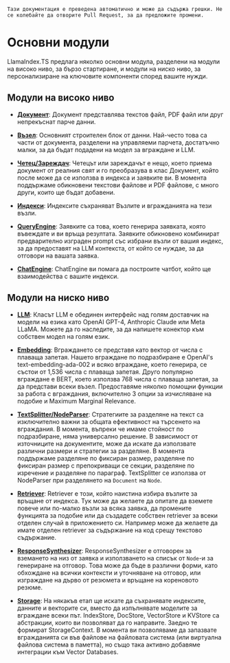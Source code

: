 `Тази документация е преведена автоматично и може да съдържа грешки. Не се колебайте да отворите Pull Request, за да предложите промени.`

# Основни модули

LlamaIndex.TS предлага няколко основни модула, разделени на модули на високо ниво, за бързо стартиране, и модули на ниско ниво, за персонализиране на ключовите компоненти според вашите нужди.

## Модули на високо ниво

- [**Документ**](./high_level/documents_and_nodes.md): Документ представлява текстов файл, PDF файл или друг непрекъснат парче данни.

- [**Възел**](./high_level/documents_and_nodes.md): Основният строителен блок от данни. Най-често това са части от документа, разделени на управляеми парчета, достатъчно малки, за да бъдат подадени на модел за вграждане и LLM.

- [**Четец/Зареждач**](./high_level/data_loader.md): Четецът или зареждачът е нещо, което приема документ от реалния свят и го преобразува в клас Документ, който после може да се използва в индекса и заявките ви. В момента поддържаме обикновени текстови файлове и PDF файлове, с много други, които ще бъдат добавени.

- [**Индекси**](./high_level/data_index.md): Индексите съхраняват Възлите и вгражданията на тези възли.

- [**QueryEngine**](./high_level/query_engine.md): Заявките са това, което генерира заявката, която въвеждате и ви връща резултата. Заявките обикновено комбинират предварително изграден prompt със избрани възли от вашия индекс, за да предоставят на LLM контекста, от който се нуждае, за да отговори на вашата заявка.

- [**ChatEngine**](./high_level/chat_engine.md): ChatEngine ви помага да построите чатбот, който ще взаимодейства с вашите индекси.

## Модули на ниско ниво

- [**LLM**](./low_level/llm.md): Класът LLM е обединен интерфейс над голям доставчик на модели на езика като OpenAI GPT-4, Anthropic Claude или Meta LLaMA. Можете да го наследите, за да напишете конектор към собствен модел на голям език.

- [**Embedding**](./low_level/embedding.md): Вграждането се представя като вектор от числа с плаваща запетая. Нашето вграждане по подразбиране е OpenAI's text-embedding-ada-002 и всяко вграждане, което генерира, се състои от 1,536 числа с плаваща запетая. Друго популярно вграждане е BERT, което използва 768 числа с плаваща запетая, за да представи всеки възел. Предоставяме няколко помощни функции за работа с вграждания, включително 3 опции за изчисляване на подобие и Maximum Marginal Relevance.

- [**TextSplitter/NodeParser**](./low_level/node_parser.md): Стратегиите за разделяне на текст са изключително важни за общата ефективност на търсенето на вграждания. В момента, въпреки че имаме стойност по подразбиране, няма универсално решение. В зависимост от източниците на документите, може да искате да използвате различни размери и стратегии за разделяне. В момента поддържаме разделяне по фиксиран размер, разделяне по фиксиран размер с препокриващи се секции, разделяне по изречение и разделяне по параграф. TextSplitter се използва от NodeParser при разделянето на `Document` на `Node`.

- [**Retriever**](./low_level/retriever.md): Retriever е този, който наистина избира възлите за връщане от индекса. Тук може да желаете да опитате да вземете повече или по-малко възли за всяка заявка, да промените функцията за подобие или да създадете собствен retriever за всеки отделен случай в приложението си. Например може да желаете да имате отделен retriever за съдържание на код срещу текстово съдържание.

- [**ResponseSynthesizer**](./low_level/response_synthesizer.md): ResponseSynthesizer е отговорен за вземането на низ от заявка и използването на списък от `Node`-и за генериране на отговор. Това може да бъде в различни форми, като обхождане на всички контексти и уточняване на отговор, или изграждане на дърво от резюмета и връщане на кореновото резюме.

- [**Storage**](./low_level/storage.md): На някакъв етап ще искате да съхранявате индексите, данните и векторите си, вместо да изпълнявате моделите за вграждане всеки път. IndexStore, DocStore, VectorStore и KVStore са абстракции, които ви позволяват да го направите. Заедно те формират StorageContext. В момента ви позволяваме да запазвате вгражданията си във файлове на файловата система (или виртуална файлова система в паметта), но също така активно добавяме интеграции към Vector Databases.
